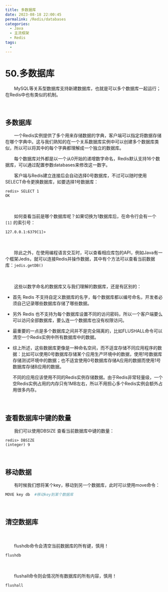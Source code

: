 ```yaml
---
title: 多数据库
date: 2023-08-18 22:00:45
permalink: /Redis/databases
categories:
  - Java
  - 主流框架
  - Redis
tags:
  - 
---
```

# 50.多数据库

　　MySQL等关系型数据库支持新建数据库，也就是可以多个数据库一起运行；在Redis中也有类似的机制。
<!-- more -->
　　‍

## 多数据库

　　一个Redis实例提供了多个用来存储数据的字典，客户端可以指定将数据存储在哪个字典中。这与我们熟知的在一个关系数据库实例中可以创建多个数据库类似，所以可以将其中的每个字典都理解成一个独立的数据库。

　　每个数据库对外都是以一个从0开始的递增数字命名，Redis默认支持16个数据库，可以通过配置参数databases来修改这一数字。

　　客户端与Redis建立连接后会自动选择0号数据库，不过可以随时使用SELECT命令更换数据库，如要选择1号数据库：

```
redis> SELECT 1
OK
```

　　‍

　　如何查看当前是哪个数据库呢？如果切换为1数据库后，在命令行会有一个 `[1]` 的索引号：

```
127.0.0.1:6379[1]>
```

　　‍

　　除此之外，在使用编程语言交互时，可以查看相应库包的API，例如Java有一个框架Jedis，就可以连接Redis并操作数据，其中有个方法可以查看当前数据库：`jedis.getDB()`

　　‍

　　这些以数字命名的数据库又与我们理解的数据库，还是有区别的：

* 首先 Redis 不支持自定义数据库的名字，每个数据库都以编号命名，开发者必须自己记录哪些数据库存储了哪些数据。
* 另外 Redis 也不支持为每个数据库设置不同的访问密码，所以一个客户端要么可以访问全部数据库，要么连一个数据库也没有权限访问。
* 最重要的一点是多个数据库之间并不是完全隔离的，比如FLUSHALL命令可以清空一个Redis实例中所有数据库中的数据。
* 综上所述，这些数据库更像是一种命名空间，而不适宜存储不同应用程序的数据：比如可以使用0号数据库存储某个应用生产环境中的数据，使用1号数据库存储测试环境中的数据；也不适宜使用0号数据库存储A应用的数据而使用1号数据库存储B应用的数据。

  不同的应用应该使用不同的Redis实例存储数据。由于Redis非常轻量级，一个空Redis实例占用的内存只有1MB左右，所以不用担心多个Redis实例会额外占用很多内存。

　　‍

## 查看数据库中键的数量

　　我们可以使用DBSIZE 查看当前数据库中键的数量：

```
redis> DBSIZE
(integer) 9
```

　　‍

## 移动数据

　　有时候我们想将某个key，移动到另一个数据库，此时可以使用move命令：

```bash
MOVE key db  #移动key到某个数据库
```

　　‍

## 清空数据库

　　‍

　　flushdb命令会清空当前数据库的所有键，慎用！

```
flushdb
```

　　‍

　　flushall命令则会情况所有数据库的所有内容，慎用！

```
flushall
```

　　‍
